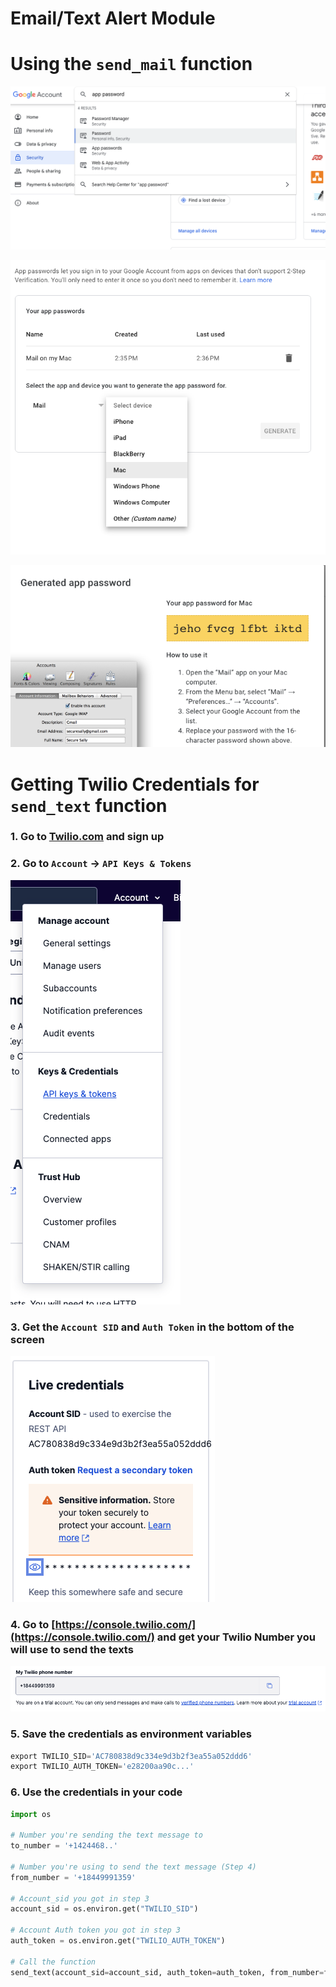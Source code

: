 # Email/Text Alert Module

# Using the `send_mail` function

![Untitled](Email%20Text%20Alert%20Module%208307f9667923406b83a98548bfbd16cb/Untitled.png)

![Untitled](Email%20Text%20Alert%20Module%208307f9667923406b83a98548bfbd16cb/Untitled%201.png)

![Untitled](Email%20Text%20Alert%20Module%208307f9667923406b83a98548bfbd16cb/Untitled%202.png)

# Getting Twilio Credentials for `send_text` function

### 1. Go to [Twilio.com](http://Twilio.com) and sign up

### 2. Go to `Account` → `API Keys & Tokens`

![Untitled](Email%20Text%20Alert%20Module%208307f9667923406b83a98548bfbd16cb/Untitled%203.png)

### 3. Get the `Account SID` and `Auth Token` in the bottom of the screen

![Untitled](Email%20Text%20Alert%20Module%208307f9667923406b83a98548bfbd16cb/Untitled%204.png)

### 4. Go to [https://console.twilio.com/](https://console.twilio.com/) and get your Twilio Number you will use to send the texts

![Untitled](Email%20Text%20Alert%20Module%208307f9667923406b83a98548bfbd16cb/Untitled%205.png)

### 5. Save the credentials as environment variables

```sql
export TWILIO_SID='AC780838d9c334e9d3b2f3ea55a052ddd6'
export TWILIO_AUTH_TOKEN='e28200aa90c...'
```

### 6. Use the credentials in your code

```python
import os

# Number you're sending the text message to 
to_number = '+1424468..'

# Number you're using to send the text message (Step 4)
from_number = '+18449991359'

# Account_sid you got in step 3 
account_sid = os.environ.get("TWILIO_SID")

# Account Auth token you got in step 3 
auth_token = os.environ.get("TWILIO_AUTH_TOKEN")

# Call the function
send_text(account_sid=account_sid, auth_token=auth_token, from_number=from_number, to_number=to_number, text_body="Sending test #3")
```